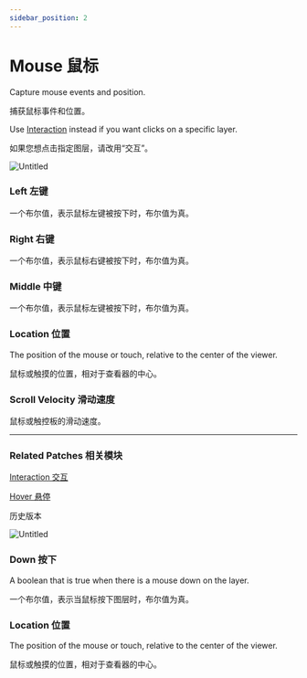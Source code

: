 ```yaml
---
sidebar_position: 2
---
```


# Mouse 鼠标

Capture mouse events and position.

捕获鼠标事件和位置。

Use [Interaction](./Interaction.md) instead if you want clicks on a specific layer.

如果您想点击指定图层，请改用“交互”。

![Untitled](https://s3.us-west-2.amazonaws.com/secure.notion-static.com/6623be97-85a2-418b-a597-b1298ec12e0c/Untitled.png?X-Amz-Algorithm=AWS4-HMAC-SHA256&X-Amz-Content-Sha256=UNSIGNED-PAYLOAD&X-Amz-Credential=AKIAT73L2G45EIPT3X45%2F20220602%2Fus-west-2%2Fs3%2Faws4_request&X-Amz-Date=20220602T171035Z&X-Amz-Expires=86400&X-Amz-Signature=042ff8c74656a31b6a085f4fd81ceb1f4c6039561e94107e8fb88e18af768eaa&X-Amz-SignedHeaders=host&response-content-disposition=filename%20%3D%22Untitled.png%22&x-id=GetObject)

### Left 左键

一个布尔值，表示鼠标左键被按下时，布尔值为真。

### Right 右键

一个布尔值，表示鼠标右键被按下时，布尔值为真。

### Middle 中键

一个布尔值，表示鼠标左键被按下时，布尔值为真。

### Location 位置

The position of the mouse or touch, relative to the center of the viewer.

鼠标或触摸的位置，相对于查看器的中心。

### Scroll Velocity 滑动速度

鼠标或触控板的滑动速度。

------

### Related Patches 相关模块

[Interaction 交互](./Interaction.md)

[Hover 悬停](./Hover.md)

历史版本

![Untitled](https://s3.us-west-2.amazonaws.com/secure.notion-static.com/0345914f-dd14-4b69-b129-959e00e07557/Untitled.png?X-Amz-Algorithm=AWS4-HMAC-SHA256&X-Amz-Content-Sha256=UNSIGNED-PAYLOAD&X-Amz-Credential=AKIAT73L2G45EIPT3X45%2F20220602%2Fus-west-2%2Fs3%2Faws4_request&X-Amz-Date=20220602T171042Z&X-Amz-Expires=86400&X-Amz-Signature=3bb025d5075626d1ae911401c796d7f800ff17f61dd8b483eef71cb41877c2f8&X-Amz-SignedHeaders=host&response-content-disposition=filename%20%3D%22Untitled.png%22&x-id=GetObject)

### Down 按下

A boolean that is true when there is a mouse down on the layer.

一个布尔值，表示当鼠标按下图层时，布尔值为真。

### Location 位置

The position of the mouse or touch, relative to the center of the viewer.

鼠标或触摸的位置，相对于查看器的中心。
